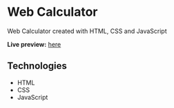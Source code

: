 # Web Calculator
Web Calculator created with HTML, CSS and JavaScript

**Live preview:** [here](https://jovial-newton-5167b3.netlify.app/)

## Technologies
* HTML
* CSS
* JavaScript
